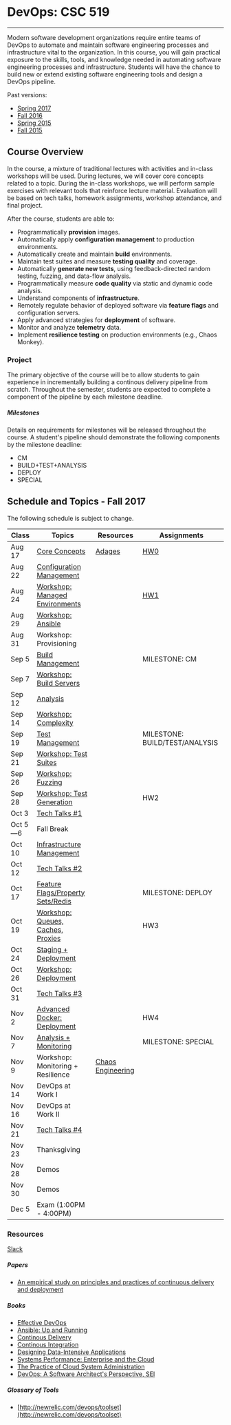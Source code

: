 # DevOps: CSC 519
-------------------------

Modern software development organizations require entire teams of DevOps to automate  and maintain software engineering processes and infrastructure vital to the organization. In this course, you will gain practical exposure to the skills, tools, and knowledge needed in automating software engineering processes and infrastructure. 
Students will have the chance to build new or extend existing software engineering tools and design a DevOps pipeline.

Past versions:
* [Spring 2017](https://github.com/CSC-DevOps/Course/tree/Spring2017)
* [Fall 2016](https://github.com/CSC-DevOps/Course/tree/Fall2016)
* [Spring 2015 ](https://github.com/CSC-DevOps/Course/tree/Spring2015)
* [Fall 2015 ](https://github.com/CSC-DevOps/Course/tree/Fall2015)

## Course Overview

In the course, a mixture of traditional lectures with activities and in-class workshops will be used.  During lectures, we will cover core concepts related to a topic. During the in-class workshops, we will perform sample exercises with relevant tools that reinforce lecture material.  Evaluation will be based on tech talks, homework assignments, workshop attendance, and final project.

After the course, students are able to:

* Programmatically **provision** images.
* Automatically apply **configuration management** to production environments.
* Automatically create and maintain **build** environments.
* Maintain test suites and measure **testing quality** and coverage.
* Automatically **generate new tests**, using feedback-directed random testing, fuzzing, and data-flow analysis.
* Programmatically measure **code quality** via static and dynamic code analysis.
* Understand components of **infrastructure**.
* Remotely regulate behavior of deployed software via **feature flags** and configuration servers.
* Apply advanced strategies for **deployment** of software.
* Monitor and analyze **telemetry** data.
* Implement **resilience testing** on production environments (e.g., Chaos Monkey).

### Project

The primary objective of the course will be to allow students to gain experience in incrementally building a continous delivery pipeline from scratch.  Throughout the semester, students are expected to complete a component of the pipeline by each milestone deadline.

##### Milestones

Details on requirements for milestones will be released throughout the course.  A student's pipeline should demonstrate the following components by the milestone deadline:

* CM
* BUILD+TEST+ANALYSIS
* DEPLOY
* SPECIAL

## Schedule and Topics - Fall 2017

The following schedule is subject to change.

| Class    | Topics                           |  Resources | Assignments       |
|----------|----------------------------------|------------| ----------------  |
| Aug 17   | [Core Concepts](http://tiny.cc/CSC-DevOpsCore) |  [Adages](https://github.com/CSC-DevOps/Course/blob/master/Readings/AdagesI.pdf)        | [HW0](https://github.com/CSC-DevOps/Course/blob/master/HW/HW0.md) |
| Aug 22   | [Configuration Management](http://tiny.cc/devops-cm-slides)  |            | |
| Aug 24   | [Workshop: Managed Environments](https://github.com/CSC-DevOps/CM/blob/master/README.md) |            | [HW1](HW/HW1.md) |
| Aug 29   | [Workshop: Ansible](https://github.com/CSC-DevOps/CM/blob/master/README.md) |  |   |
| Aug 31   | Workshop: Provisioning   |            |                   |
| Sep 5    | [Build Management](https://docs.google.com/presentation/d/1PeI-RbsisPtC8tbKMgtB3IDlffLjE6obQkp-tL0Cmsw/edit#slide=id.p)   |             | MILESTONE: CM |
| Sep 7   |  [Workshop: Build Servers](https://github.com/CSC-DevOps/Course/blob/master/Workshops/Build.md)       |            |                   |
| Sep 12   | [Analysis](https://docs.google.com/presentation/d/1EkfcbwXko9gvtel0t4GD_cpE4me-OAIwdYt0p_OAeIs/edit#slide=id.p)                         |            |                   |
| Sep 14   | [Workshop: Complexity](https://github.com/CSC-DevOps/Complexity)                |            |                   |
| Sep 19   | [Test Management](https://docs.google.com/presentation/d/1Wv149dt56DAixTn5BqdyHwVxBWyHU1pk5ohL7jlVAWs/edit#slide=id.p)                  |            |MILESTONE: BUILD/TEST/ANALYSIS|        
| Sep 21   | [Workshop: Test Suites]()    |      |    |
| Sep 26   | [Workshop: Fuzzing](https://github.com/CSC-DevOps/Fuzzing) |   |    |
| Sep 28   | [Workshop: Test Generation](https://github.com/CSC-DevOps/TestGeneration)   |   |  HW2   |
| Oct 3   |  [Tech Talks #1](https://github.com/CSC-DevOps/Course/blob/master/TechTalks.md)  |     |  |
| Oct 5&mdash;6    | Fall Break                       |            |                   |
| Oct 10   | [Infrastructure Management](https://1drv.ms/p/s!AG169vwdL5H_jUY)        |            |                   |
| Oct 12  |  [Tech Talks #2](https://github.com/CSC-DevOps/Course/blob/master/TechTalks.md)                   |     |                   |
| Oct 17   | [Feature Flags/Property Sets/Redis](https://docs.google.com/presentation/d/1cqVz0H4t-b7ZWMEbfBaYJDLSePhMOOjWW04CRzsIY5k/edit#slide=id.p)|            | MILESTONE: DEPLOY |
| Oct 19   | [Workshop: Queues, Caches, Proxies](https://github.com/CSC-DevOps/Queues)|            | HW3       |            
| Oct 24   | [Staging + Deployment](https://docs.google.com/presentation/d/1J3oDEPSGzDGa0B41Ppe8yA02tYicSgstVXHU5mGxU5w/edit#slide=id.g1da8fd6af9_0_196)             |            |                   |
| Oct 26    | [Workshop: Deployment](https://github.com/CSC-DevOps/Deployment/blob/master/README.md)             |            |                   |
| Oct 31   | [Tech Talks #3](https://github.com/CSC-DevOps/Course/blob/master/TechTalks.md)   |            |                   |
| Nov 2   | [Advanced Docker: Deployment](https://github.com/CSC-DevOps/Course/blob/master/Workshops/AdvancedDocker.md)                    |   | HW4    |
| Nov 7   | [Analysis + Monitoring](https://docs.google.com/presentation/d/1swei7oeXWZGnXe9gC1jlh4Gd1h9Ri6I6x2kTgKr1BVw/edit?usp=sharing)            |            | MILESTONE: SPECIAL|
| Nov 9   | Workshop: Monitoring + Resilience|  [Chaos Engineering](https://www.facebook.com/notes/tpm-networking-group/notes-from-chaos-community-day-nov-4th-2015/1042668315800057)          |                   |
| Nov 14   |  DevOps at Work I   |            |             |
| Nov 16   |  DevOps at Work II  |            |             |
| Nov 21   | [Tech Talks #4](https://github.com/CSC-DevOps/Course/blob/master/TechTalks.md)          |                   |
| Nov 23   | Thanksgiving                     |            |                   |
| Nov 28   | Demos                     |            |                   |
| Nov 30   | Demos                     |            |                   |
| Dec 5   | Exam (1:00PM - 4:00PM)           |            |                   |
### Resources

[Slack](https://cscdevops-fall2017.slack.com)

##### Papers

* [An empirical study on principles and practices of continuous delivery and deployment](https://peerj.com/preprints/1889.pdf)

##### Books

* [Effective DevOps](https://www.amazon.com/Effective-DevOps-Building-Collaboration-Affinity/dp/1491926309)
* [Ansible: Up and Running](http://www.ansiblebook.com/)
* [Continous Delivery](http://continuousdelivery.com/)
* [Continous Integration](http://www.amazon.com/Continuous-Integration-Improving-Software-Reducing/dp/0321336380)
* [Designing Data-Intensive Applications](http://dataintensive.net/)
* [Systems Performance: Enterprise and the Cloud](http://www.brendangregg.com/sysperfbook.html)
* [The Practice of Cloud System Administration](http://the-cloud-book.com/)
* [DevOps: A Software Architect's Perspective, SEI](http://www.amazon.com/DevOps-Software-Architects-Perspective-Engineering/dp/0134049845)

##### Glossary of Tools

* [http://newrelic.com/devops/toolset](http://newrelic.com/devops/toolset)
